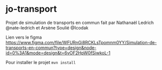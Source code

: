 # jo-transport
Projet de simulation de transports en commun fait par Nathanaël Ledrich @nate-ledrich et Arsène Soulié @Icodak

Lien vers le figma 
https://www.figma.com/file/WFURnGi8RCKLsTpomnm0YY/Simulation-de-transports-en-commun?type=design&node-id=0%3A1&mode=design&t=6vOF2HpW0fSiwkoL-1

Pour installer le projet 
`mvn install`
